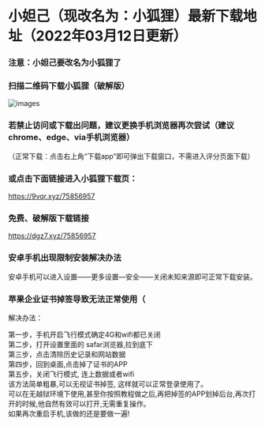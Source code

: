 # 小妲己（现改名为：小狐狸）最新下载地址（2022年03月12日更新）
### 注意：小妲己要改名为小狐狸了
### 扫描二维码下载小狐狸（破解版）
![images](https://github.com/sachis99/1/blob/gh-pages/135live2.jpg)

### 若禁止访问或下载出问题，建议更换手机浏览器再次尝试（建议chrome、edge、via手机浏览器）
（正常下载：点击右上角“下载app”即可弹出下载窗口，不需进入评分页面下载）

### 或点击下面链接进入小狐狸下载页：
https://9vqr.xyz/75856957


### 免费、破解版下载链接
https://dgz7.xyz/75856957




### 安卓手机出现限制安装解决办法<br>

安卓手机可以进入设置——更多设置—安全——关闭未知来源即可正常下载安装。<br>



### 苹果企业证书掉签导致无法正常使用（<br>

解决办法：<br>

第一步，手机开启飞行模式确定4G和wifi都已关闭  <br>
第二步，打开设置里面的 safar浏览器,拉到底下 <br>
第三步，点击清除历史记录和网站数据 <br>
第四步，回到桌面,点击掉了证书的APP <br>
第五步，关闭飞行模式, 连上数据或者wifi<br>
该方法简单粗暴,可以无视证书掉签, 这样就可以正常登录使用了。<br>
可以在无越狱环境下使用,甚至你按照教程做之后,再把掉签的APP划掉后台,再次打开的时候,他自然有效可以打开,无需重复操作。 <br>
如果再次重启手机,该做的还是要做一遍!<br>
